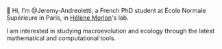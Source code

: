 👋 Hi, I’m @Jeremy-Andreoletti, a French PhD student at École Normale Supérieure in Paris,  in [Hélène Morlon](https://www.phyloeco.bio.ens.psl.eu/index.html)'s lab.

I am interested in studying macroevolution and ecology through the latest mathematical and computational tools.
